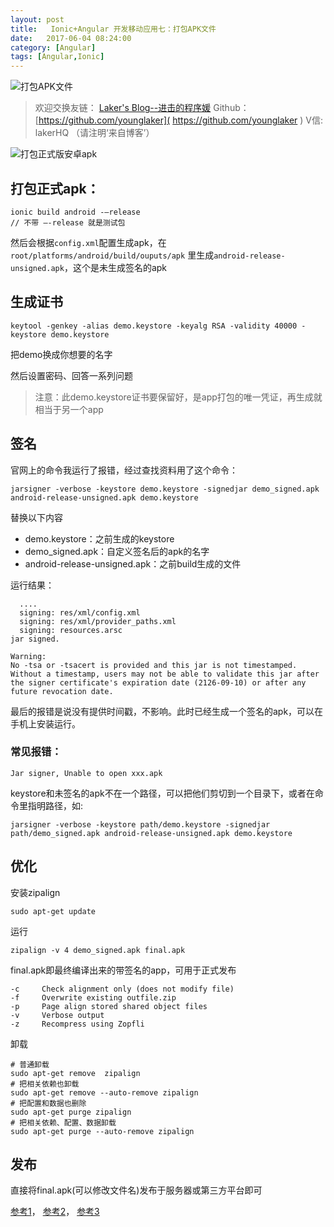```yaml
---
layout: post
title:   Ionic+Angular 开发移动应用七：打包APK文件
date:   2017-06-04 08:24:00
category: [Angular]
tags: [Angular,Ionic]
---
```


![打包APK文件][1]

<!--more-->

> 欢迎交换友链： [Laker's Blog--进击的程序媛]( http://laker.me/blog )
> Github：[https://github.com/younglaker]( https://github.com/younglaker )
> V信: lakerHQ （请注明‘来自博客’）


![打包正式版安卓apk][1]
## 打包正式apk：
```
ionic build android -—release
// 不带 —-release 就是测试包
```
然后会根据`config.xml`配置生成apk，在`root/platforms/android/build/ouputs/apk` 里生成`android-release-unsigned.apk`，这个是未生成签名的apk

## 生成证书
```
keytool -genkey -alias demo.keystore -keyalg RSA -validity 40000 -keystore demo.keystore
```
把demo换成你想要的名字

然后设置密码、回答一系列问题


> 注意：此demo.keystore证书要保留好，是app打包的唯一凭证，再生成就相当于另一个app


## 签名
官网上的命令我运行了报错，经过查找资料用了这个命令：
```
jarsigner -verbose -keystore demo.keystore -signedjar demo_signed.apk android-release-unsigned.apk demo.keystore
```
替换以下内容
- demo.keystore：之前生成的keystore
- demo_signed.apk：自定义签名后的apk的名字
- android-release-unsigned.apk：之前build生成的文件

运行结果：
```
  ....
  signing: res/xml/config.xml
  signing: res/xml/provider_paths.xml
  signing: resources.arsc
jar signed.

Warning: 
No -tsa or -tsacert is provided and this jar is not timestamped. Without a timestamp, users may not be able to validate this jar after the signer certificate's expiration date (2126-09-10) or after any future revocation date.
```

最后的报错是说没有提供时间戳，不影响。此时已经生成一个签名的apk，可以在手机上安装运行。

### 常见报错：

```
Jar signer, Unable to open xxx.apk
```
keystore和未签名的apk不在一个路径，可以把他们剪切到一个目录下，或者在命令里指明路径，如:

```
jarsigner -verbose -keystore path/demo.keystore -signedjar path/demo_signed.apk android-release-unsigned.apk demo.keystore
```

## 优化

安装zipalign
```
sudo apt-get update
```
运行
```
zipalign -v 4 demo_signed.apk final.apk
```

final.apk即最终编译出来的带签名的app，可用于正式发布
```
-c     Check alignment only (does not modify file)
-f     Overwrite existing outfile.zip
-p     Page align stored shared object files
-v     Verbose output
-z     Recompress using Zopfli
```
卸载
```
# 普通卸载
sudo apt-get remove  zipalign
# 把相关依赖也卸载
sudo apt-get remove --auto-remove zipalign
# 把配置和数据也删除
sudo apt-get purge zipalign
# 把相关依赖、配置、数据卸载
sudo apt-get purge --auto-remove zipalign
```

## 发布

直接将final.apk(可以修改文件名)发布于服务器或第三方平台即可



[参考1][2]， [参考2][3]， [参考3][4]



  [1]: http://77g54f.com1.z0.glb.clouddn.com/bgt-20170604.png?imageView2/1/q/100|watermark/1/image/aHR0cDovLzc3ZzU0Zi5jb20xLnowLmdsYi5jbG91ZGRuLmNvbS9sYWtlcjEucG5n/dissolve/100/gravity/South/dy/10
  [2]: http://ionicframework.com/docs/guide/publishing.html
  [3]: http://rasyid.net/2015/10/02/step-by-step-guide-create-apk-for-your-ionic-framework-project/
  [4]: https://gist.github.com/leommoore/b441473ce4fb1a8cee97
